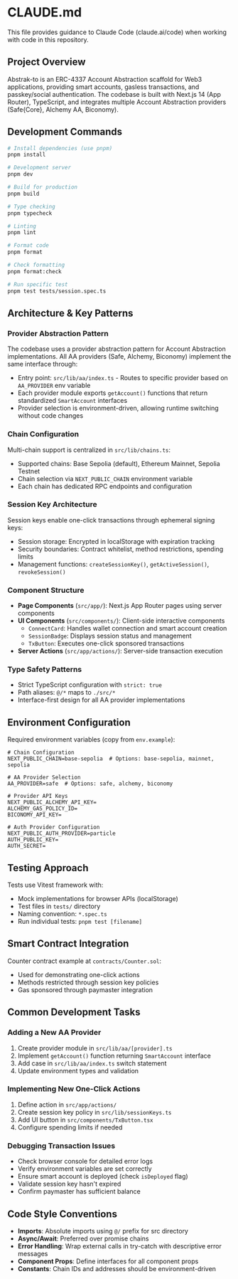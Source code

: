 # CLAUDE.md

This file provides guidance to Claude Code (claude.ai/code) when working with code in this repository.

## Project Overview

Abstrak-to is an ERC-4337 Account Abstraction scaffold for Web3 applications, providing smart accounts, gasless transactions, and passkey/social authentication. The codebase is built with Next.js 14 (App Router), TypeScript, and integrates multiple Account Abstraction providers (Safe{Core}, Alchemy AA, Biconomy).

## Development Commands

```bash
# Install dependencies (use pnpm)
pnpm install

# Development server
pnpm dev

# Build for production
pnpm build

# Type checking
pnpm typecheck

# Linting
pnpm lint

# Format code
pnpm format

# Check formatting
pnpm format:check

# Run specific test
pnpm test tests/session.spec.ts
```

## Architecture & Key Patterns

### Provider Abstraction Pattern
The codebase uses a provider abstraction pattern for Account Abstraction implementations. All AA providers (Safe, Alchemy, Biconomy) implement the same interface through:
- Entry point: `src/lib/aa/index.ts` - Routes to specific provider based on `AA_PROVIDER` env variable
- Each provider module exports `getAccount()` functions that return standardized `SmartAccount` interfaces
- Provider selection is environment-driven, allowing runtime switching without code changes

### Chain Configuration
Multi-chain support is centralized in `src/lib/chains.ts`:
- Supported chains: Base Sepolia (default), Ethereum Mainnet, Sepolia Testnet
- Chain selection via `NEXT_PUBLIC_CHAIN` environment variable
- Each chain has dedicated RPC endpoints and configuration

### Session Key Architecture
Session keys enable one-click transactions through ephemeral signing keys:
- Session storage: Encrypted in localStorage with expiration tracking
- Security boundaries: Contract whitelist, method restrictions, spending limits
- Management functions: `createSessionKey()`, `getActiveSession()`, `revokeSession()`

### Component Structure
- **Page Components** (`src/app/`): Next.js App Router pages using server components
- **UI Components** (`src/components/`): Client-side interactive components
  - `ConnectCard`: Handles wallet connection and smart account creation
  - `SessionBadge`: Displays session status and management
  - `TxButton`: Executes one-click sponsored transactions
- **Server Actions** (`src/app/actions/`): Server-side transaction execution

### Type Safety Patterns
- Strict TypeScript configuration with `strict: true`
- Path aliases: `@/*` maps to `./src/*`
- Interface-first design for all AA provider implementations

## Environment Configuration

Required environment variables (copy from `env.example`):

```env
# Chain Configuration
NEXT_PUBLIC_CHAIN=base-sepolia  # Options: base-sepolia, mainnet, sepolia

# AA Provider Selection
AA_PROVIDER=safe  # Options: safe, alchemy, biconomy

# Provider API Keys
NEXT_PUBLIC_ALCHEMY_API_KEY=
ALCHEMY_GAS_POLICY_ID=
BICONOMY_API_KEY=

# Auth Provider Configuration
NEXT_PUBLIC_AUTH_PROVIDER=particle
AUTH_PUBLIC_KEY=
AUTH_SECRET=
```

## Testing Approach

Tests use Vitest framework with:
- Mock implementations for browser APIs (localStorage)
- Test files in `tests/` directory
- Naming convention: `*.spec.ts`
- Run individual tests: `pnpm test [filename]`

## Smart Contract Integration

Counter contract example at `contracts/Counter.sol`:
- Used for demonstrating one-click actions
- Methods restricted through session key policies
- Gas sponsored through paymaster integration

## Common Development Tasks

### Adding a New AA Provider
1. Create provider module in `src/lib/aa/[provider].ts`
2. Implement `getAccount()` function returning `SmartAccount` interface
3. Add case in `src/lib/aa/index.ts` switch statement
4. Update environment types and validation

### Implementing New One-Click Actions
1. Define action in `src/app/actions/`
2. Create session key policy in `src/lib/sessionKeys.ts`
3. Add UI button in `src/components/TxButton.tsx`
4. Configure spending limits if needed

### Debugging Transaction Issues
- Check browser console for detailed error logs
- Verify environment variables are set correctly
- Ensure smart account is deployed (check `isDeployed` flag)
- Validate session key hasn't expired
- Confirm paymaster has sufficient balance

## Code Style Conventions

- **Imports**: Absolute imports using `@/` prefix for src directory
- **Async/Await**: Preferred over promise chains
- **Error Handling**: Wrap external calls in try-catch with descriptive error messages
- **Component Props**: Define interfaces for all component props
- **Constants**: Chain IDs and addresses should be environment-driven